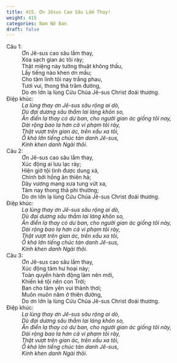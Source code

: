 ```yaml
---
title: 415. Ơn Jêsus Cao Sâu Lắm Thay!
weight: 415
categories: Nam Nữ Ban
draft: false
---
```

<dl><dt>Câu 1:</dt><dd data-verse="1">Ơn Jê-sus cao sâu lắm thay, <br/>Xóa sạch gian ác tôi rày; <br/>Thật miệng này tường thuật không thấu, <br/>Lấy tiếng nào khen ơn mầu; <br/>Cho tâm linh tôi nay trắng phau, <br/>Tươi vui, thong thả trăm đường, <br/>Do ơn lớn lạ lùng Cứu Chúa Jê-sus Christ đoái thương. </dd><dt>Điệp khúc:</dt><dd data-chorus="1"><em>Lạ lùng thay ơn Jê-sus sâu rộng ai dò, <br/>Dù đại dương sâu thẳm lai láng khôn so, <br/>Ân điển lạ thay có dư ban, cho người gian ác giống tôi nay, <br/>Dài rộng bao la hơn cả vi phạm tôi rày, <br/>Thật vượt trên gian ác, trên xấu xa tôi, <br/>Ồ khá lớn tiếng chúc tán danh Jê-sus, <br/>Kính khen danh Ngài thôi. </em></dd><dt>Câu 2:</dt><dd data-verse="2">Ơn Jê-sus cao sâu lắm thay, <br/>Xúc động ai lưu lạc rày; <br/>Hiện giờ tội tình được dung xá, <br/>Chính bởi hồng ân thiên hà; <br/>Dây vương mang xưa tung vứt xa, <br/>Tâm nay thong thả phi thường; <br/>Do ơn lớn lạ lùng Cứu Chúa Jê-sus Christ đoái thương. </dd><dt>Điệp khúc:</dt><dd data-chorus="1"><em>Lạ lùng thay ơn Jê-sus sâu rộng ai dò, <br/>Dù đại dương sâu thẳm lai láng khôn so, <br/>Ân điển lạ thay có dư ban, cho người gian ác giống tôi này, <br/>Dài rộng bao la hơn cả vi phạm tôi rày, <br/>Thật vượt trên gian ác, trên xấu xa tôi, <br/>Ồ khá lớn tiếng chúc tán danh Jê-sus, <br/>Kính khen danh Ngài thôi. </em></dd><dt>Câu 3:</dt><dd data-verse="3">Ơn Jê-sus cao sâu lắm thay, <br/>Xúc động tâm hư hoại này; <br/>Toàn quyền hành động làm nên mới, <br/>Khiến kẻ tội nên con Trời; <br/>Ban cho tâm yên vui thảnh thơi; <br/>Muôn muôn năm ở thiên đường, <br/>Do ơn lớn lạ lùng Cứu Chúa Jê-sus Christ đoái thương. </dd><dt>Điệp khúc:</dt><dd data-chorus="1"><em>Lạ lùng thay ơn Jê-sus sâu rộng ai dò, <br/>Dù đại dương sâu thẳm lai láng khôn so, <br/>Ân điển lạ thay có dư ban, cho người gian ác giống tôi này, <br/>Dài rộng bao la hơn cả vi phạm tôi rày, <br/>Thật vượt trên gian ác, trên xấu xa tôi, <br/>Ồ khá lớn tiếng chúc tán danh Jê-sus, <br/>Kính khen danh Ngài thôi. </em></dd></dl>
